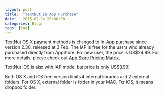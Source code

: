 ```yaml
---
layout: post
title:  "TextNut In App Purchase"
date:   2015-02-04 20:00:00
categories: Blogs
tags: [faq]
---
```


TextNut OS X payment methods is changed to In-App purchase since version 2.30, released at 3 Feb. The IAP is free for the users who already purchased directly from AppStore. For new user, the price is US$24.99. For more details, please check out [App Store Pricing  Matrix](http://blog.presspadapp.com/wp-content/uploads/2015/05/App-Store-Price-Matrix-May-2015.html). 


TextNut iOS is also with IAP mode, but price is only US$3.99! 


Both OS X and iOS free version limits 4 internal libraries and 2 external folders. For OS X, external folder is folder in your MAC. For iOS, it means dropbox folder.
